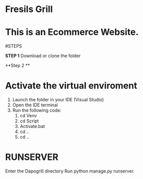 # Fresils Grill
# This is an Ecommerce Website.

#STEPS

**STEP 1** 
Download or clone the folder 

**Step 2 **
# Activate the virtual enviroment 
1. Launch the folder in your IDE (Visual Studio)
2.  Open the IDE terminal 
3.  Run the following code:
    1. cd Venv 
    2. cd Script 
    3. Activate.bat
    4. cd ..
    5. cd ..
 # RUNSERVER
 Enter the Dapogrill directory 
 Run python manage.py runserver.
